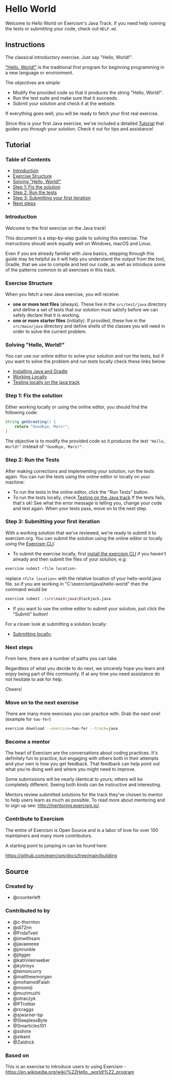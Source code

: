 # Hello World

Welcome to Hello World on Exercism's Java Track.
If you need help running the tests or submitting your code, check out `HELP.md`.

## Instructions

The classical introductory exercise.
Just say "Hello, World!".

["Hello, World!"][hello-world] is the traditional first program for beginning programming in a new language or environment.

The objectives are simple:

- Modify the provided code so that it produces the string "Hello, World!".
- Run the test suite and make sure that it succeeds.
- Submit your solution and check it at the website.

If everything goes well, you will be ready to fetch your first real exercise.

[hello-world]: https://en.wikipedia.org/wiki/%22Hello,_world!%22_program

Since this is your first Java exercise, we've included a detailed [Tutorial](#tutorial)
that guides you through your solution. Check it out for tips and
assistance!

## Tutorial

### Table of Contents

- [Introduction](#introduction)
- [Exercise Structure](#exercise-structure)
- [Solving "Hello, World!"](#solving-hello-world)
- [Step 1: Fix the solution](#step-1-fix-the-solution)
- [Step 2: Run the tests](#step-2-run-the-tests)
- [Step 3: Submitting your first iteration](#step-3-submitting-your-first-iteration)
- [Next steps](#next-steps)

### Introduction

Welcome to the first exercise on the Java track!

This document is a step-by-step guide to solving this exercise. The
instructions should work equally well on Windows, macOS and Linux.

Even if you are already familiar with Java basics, stepping through this guide
may be helpful as it will help you understand the output from the tool, Gradle,
that we use to compile and test our code, as well as introduce some of the
patterns common to all exercises in this track.

### Exercise Structure

When you fetch a new Java exercise, you will receive:

- __one or more test files__ (always). These live in the `src/test/java`
directory and define a set of tests that our solution must satisfy before we
can safely declare that it is working.
- __one or more starter files__ (initially). If provided, these live in the
`src/main/java` directory and define shells of the classes you will need
in order to solve the current problem.

### Solving "Hello, World!"

You can use our online editor to solve your solution and run the tests, but
if you want to solve the problem and run tests locally check these links below:

- [Installing Java and Gradle](https://exercism.org/docs/tracks/java/installation)
- [Working Locally](https://exercism.org/docs/using/solving-exercises/working-locally)
- [Testing locally on the java track](https://exercism.org/docs/tracks/java/tests)

### Step 1: Fix the solution

Either working locally or using the online editor, you should find the following code:

```java
String getGreeting() {
    return "Goodbye, Mars!";
}
```

The objective is to modify the provided code so it produces the text `"Hello, World!"` instead of `"Goodbye, Mars!"`.

### Step 2: Run the Tests

After making corrections and implementing your solution, run the tests again.
You can run the tests using the online editor or locally on your machine:

- To run the tests in the online editor, click the "Run Tests" button.
- To run the tests locally, check [Testing on the Java track](https://exercism.org/docs/tracks/java/tests)
  If the tests fails, that's ok! See what the error message is telling you, change your code and test again.
  When your tests pass, move on to the next step.

### Step 3: Submitting your first iteration

With a working solution that we've reviewed, we're ready to submit it to
exercism.org.
You can submit the solution using the online editor or locally using the [Exercism CLI](https://exercism.org/docs/using/solving-exercises/working-locally):

- To submit the exercise locally, first [install the exercism CLI](https://exercism.org/docs/using/solving-exercises/working-locally) if you haven't already  and then submit the files of your solution, e.g:

```sh
exercism submit <file location>
```

replace `<file location>` with the relative location of your hello-world.java file.
so if you are working in "C:\exercism\java\hello-world" then the command would be

```sh
exercism submit .\src\main\java\Blackjack.java
```

- If you want to use the online editor to submit your solution, just click the "Submit" button!

For a closer look at submitting a solution locally:

- [Submitting locally](https://exercism.org/docs/using/solving-exercises/working-locally);

### Next steps

From here, there are a number of paths you can take.

Regardless of what you decide to do next, we sincerely hope you learn
and enjoy being part of this community.  If at any time you need assistance
do not hesitate to ask for help.

Cheers!

### Move on to the next exercise

There are many more exercises you can practice with.  Grab the next one! (example for `two-fer`)

```sh
exercism download --exercise=two-fer --track=java
```

### Become a mentor

The heart of Exercism are the conversations about coding
practices. It's definitely fun to practice, but engaging with others
both in their attempts and your own is how you get feedback. That feedback
can help point out what you're doing well and where you might need to
improve.

Some submissions will be nearly identical to yours; others will be
completely different. Seeing both kinds can be instructive and interesting.

Mentors review submitted solutions for the track they've chosen to mentor
to help users learn as much as possible. To read more about mentoring and
to sign up see: <http://mentoring.exercism.io/>.

### Contribute to Exercism

The entire of Exercism is Open Source and is a labor of love for over
100 maintainers and many more contributors.

A starting point to jumping in can be found here:

<https://github.com/exercism/docs/tree/main/building>

## Source

### Created by

- @counterleft

### Contributed to by

- @c-thornton
- @di72nn
- @FridaTveit
- @imwithsam
- @javaeeeee
- @jmrunkle
- @jtigger
- @katrinleinweber
- @kytrinyx
- @lemoncurry
- @matthewmorgan
- @mohamedFalah
- @msomji
- @muzimuzhi
- @otraczyk
- @PTrottier
- @rcraggs
- @sjwarner-bp
- @SleeplessByte
- @Smarticles101
- @sshine
- @stkent
- @Zaldrick

### Based on

This is an exercise to introduce users to using Exercism - https://en.wikipedia.org/wiki/%22Hello,_world!%22_program
